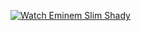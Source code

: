 [![Watch Eminem Slim Shady](https://img.youtube.com/vi/eJO5HU_7_1w/maxresdefault.jpg)](https://www.youtube.com/watch?v=eJO5HU_7_1w)
